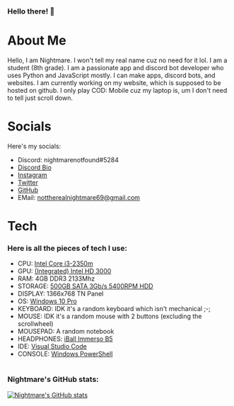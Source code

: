 ### Hello there! 👋

# About Me

Hello, I am Nightmare. I won't tell my real name cuz no need for it lol. I am a student (8th grade). I am a passionate app and discord bot developer who uses Python and JavaScript mostly. I can make apps, discord bots, and websites. I am currently working on my website, which is supposed to be hosted on github. I only play COD: Mobile cuz my laptop is, um I don't need to tell just scroll down.

# Socials

Here's my socials:

- Discord: nightmarenotfound#5284
- [Discord Bio](https://discord.bio/Nightmare69)
- [Instagram](https://instagram.com/meiznightmare)
- [Twitter](https://twitter.com/dafakeNightmare)
- [GitHub](https://github.com/FaKeNiGhTmArE69)
- EMail: nottherealnightmare69@gmail.com

# Tech

### Here is all the pieces of tech I use:
- CPU: [Intel Core i3-2350m](https://ark.intel.com/content/www/us/en/ark/products/53438/intel-core-i3-2350m-processor-3m-cache-2-30-ghz.html)
- GPU: [(Integrated) Intel HD 3000](https://www.notebookcheck.net/Intel-HD-Graphics-3000.37948.0.html)
- RAM: 4GB DDR3 2133Mhz
- STORAGE: [500GB SATA 3Gb/s 5400RPM HDD](https://www.amazon.in/Toshiba-2-5-inch-Laptop-5400rpm-MQ01ABD050V/dp/B0100ZM5QG/ref=sr_1_5?dchild=1&keywords=wd+blue+500gb+sata+3gbs+5400rpm+hdd&qid=1623033694&sr=8-5)
- DISPLAY: 1366x768 TN Panel
- OS: [Windows 10 Pro](https://www.microsoft.com/en-in/d/windows-10-pro/df77x4d43rkt?activetab=pivot%3aoverviewtab)
- KEYBOARD: IDK it's a random keyboard which isn't mechanical ;-;
- MOUSE: IDK it's a random mouse with 2 buttons (excluding the scrollwheel)
- MOUSEPAD: A random notebook
- HEADPHONES: [iBall Immerso B5](https://www.iball.co.in/Product/Technology-Accessories/Headsets/Clarity-Headsets/Immerso-B5/61545)
- IDE: [Visual Studio Code](https://code.visualstudio.com)
- CONSOLE: [Windows PowerShell](https://docs.microsoft.com/en-us/powershell/scripting/overview?view=powershell-7.1)

# 

### Nightmare's GitHub stats:

[![Nightmare's GitHub stats](https://github-readme-stats.vercel.app/api?username=nightmxre69)](https://github.com/anuraghazra/github-readme-stats)
